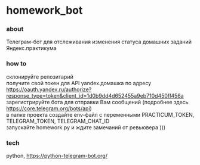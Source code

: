 # homework_bot
### about
Телеграм-бот для отслеживания изменения статуса домашних заданий Яндекс.практикума
### how to
   склонируйте репозитарий  
   получите свой токен для API yandex.домашка по адресу https://oauth.yandex.ru/authorize?response_type=token&client_id=1d0b9dd4d652455a9eb710d450ff456a  
   зарегистрируйте бота для отправки Вам сообщений (подробнее здесь https://core.telegram.org/bots/api)  
   в папке проекта создайте env-файл с переменными PRACTICUM_TOKEN, TELEGRAM_TOKEN, TELEGRAM_CHAT_ID  
   запускайте homework.py и ждите замечаний от ревьювера )))  
### tech
   python, https://python-telegram-bot.org/

